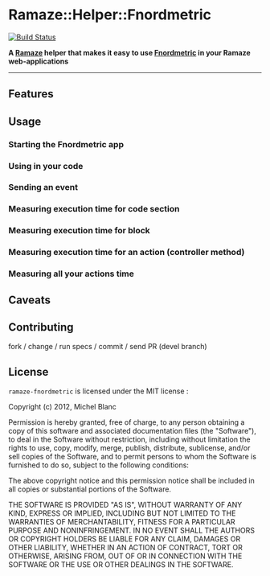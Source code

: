 Ramaze::Helper::Fnordmetric
===========================

[![Build Status](https://secure.travis-ci.org/leucos/ramaze-fnordmetric.png?branch=master)](http://travis-ci.org/leucos/ramaze-fnordmetric)

__A [Ramaze][1] helper that makes it easy to use [Fnordmetric][2] in your
  Ramaze web-applications__

----

Features
--------


Usage
-----

### Starting the Fnordmetric app ###

### Using in your code ###

### Sending an event ###

### Measuring execution time for code section ###

### Measuring execution time for block ###

### Measuring execution time for an action (controller method) ###

### Measuring all your actions time ###

Caveats
-------

Contributing
------------

fork / change / run specs / commit / send PR (devel branch)

License
-------

`ramaze-fnordmetric` is licensed under the MIT license :

Copyright (c) 2012, Michel Blanc

Permission is hereby granted, free of charge, to any person obtaining a copy
of this software and associated documentation files (the "Software"), to deal
in the Software without restriction, including without limitation the rights
to use, copy, modify, merge, publish, distribute, sublicense, and/or sell
copies of the Software, and to permit persons to whom the Software is
furnished to do so, subject to the following conditions:

The above copyright notice and this permission notice shall be included in
all copies or substantial portions of the Software.

THE SOFTWARE IS PROVIDED "AS IS", WITHOUT WARRANTY OF ANY KIND, EXPRESS OR
IMPLIED, INCLUDING BUT NOT LIMITED TO THE WARRANTIES OF MERCHANTABILITY,
FITNESS FOR A PARTICULAR PURPOSE AND NONINFRINGEMENT. IN NO EVENT SHALL THE
AUTHORS OR COPYRIGHT HOLDERS BE LIABLE FOR ANY CLAIM, DAMAGES OR OTHER
LIABILITY, WHETHER IN AN ACTION OF CONTRACT, TORT OR OTHERWISE, ARISING FROM,
OUT OF OR IN CONNECTION WITH THE SOFTWARE OR THE USE OR OTHER DEALINGS IN
THE SOFTWARE.



  [1]: https://github.com/ramaze/ramaze
  [2]: https://github.com/paulasmuth/fnordmetric


